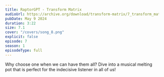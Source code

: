 ```yaml
---
title: RaptorGPT - Transform Matrix
audioUrl: https://archive.org/download/transform-matrix/7_transform_matrix.mp3
pubDate: May 9 2024
duration: 3:22
size: 7.1
cover: "/covers/song_8.png"
explicit: false
episode: 7
season: 1
episodeType: full
---
```

Why choose one when we can have them all? Dive into a musical melting pot that is perfect for the indecisive listener in all of us!